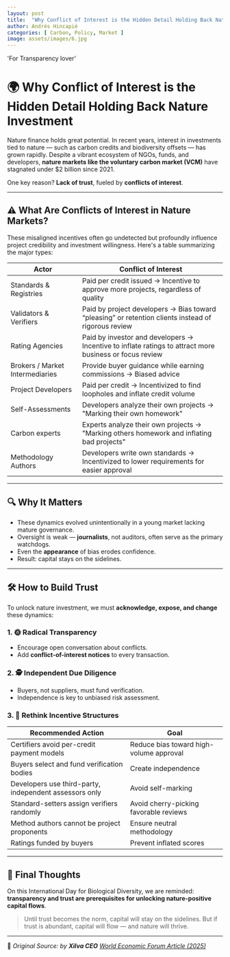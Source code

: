 ```yaml
---
layout: post
title:  "Why Conflict of Interest is the Hidden Detail Holding Back Nature Investment"
author: Andrés Hincapié 
categories: [ Carbon, Policy, Market ]
image: assets/images/6.jpg
---
```


'For Transparency lover' 

# 🌍 Why Conflict of Interest is the Hidden Detail Holding Back Nature Investment

Nature finance holds great potential. In recent years, interest in investments tied to nature — such as carbon credits and biodiversity offsets — has grown rapidly. Despite a vibrant ecosystem of NGOs, funds, and developers, **nature markets like the voluntary carbon market (VCM)** have stagnated under $2 billion since 2021.

One key reason? **Lack of trust**, fueled by **conflicts of interest**.

---

## ⚠️ What Are Conflicts of Interest in Nature Markets?

These misaligned incentives often go undetected but profoundly influence project credibility and investment willingness. Here's a table summarizing the major types:

| **Actor**                        | **Conflict of Interest**                                                                 |
|----------------------------------|-------------------------------------------------------------------------------------------|
| Standards & Registries           | Paid per credit issued → Incentive to approve more projects, regardless of quality        |
| Validators & Verifiers           | Paid by project developers → Bias toward “pleasing” or retention clients instead of rigorous review    |
| Rating Agencies                  | Paid by investor and developers → Incentive to inflate ratings to attract more business or focus review                |
| Brokers / Market Intermediaries | Provide buyer guidance while earning commissions → Biased advice                          |
| Project Developers               | Paid per credit → Incentivized to find loopholes and inflate credit volume                |
| Self-Assessments                 | Developers analyze their own projects → "Marking their own homework"                      |
| Carbon experts               | Experts analyze their own projects → "Marking others homework and inflating bad projects"                      |
| Methodology Authors              | Developers write own standards → Incentivized to lower requirements for easier approval   |

---

## 🔍 Why It Matters

- These dynamics evolved unintentionally in a young market lacking mature governance.
- Oversight is weak — **journalists**, not auditors, often serve as the primary watchdogs.
- Even the **appearance** of bias erodes confidence.
- Result: capital stays on the sidelines.

---

## 🛠 How to Build Trust

To unlock nature investment, we must **acknowledge, expose, and change** these dynamics:

### 1. 🌞 Radical Transparency
- Encourage open conversation about conflicts.
- Add **conflict-of-interest notices** to every transaction.

### 2. 🕵️ Independent Due Diligence
- Buyers, not suppliers, must fund verification.
- Independence is key to unbiased risk assessment.

### 3. 🔁 Rethink Incentive Structures

| **Recommended Action**                                                           | **Goal**                                |
|----------------------------------------------------------------------------------|-----------------------------------------|
| Certifiers avoid per-credit payment models                                       | Reduce bias toward high-volume approval |
| Buyers select and fund verification bodies                                       | Create independence                     |
| Developers use third-party, independent assessors only                          | Avoid self-marking                      |
| Standard-setters assign verifiers randomly                                      | Avoid cherry-picking favorable reviews  |
| Method authors cannot be project proponents                                     | Ensure neutral methodology              |
| Ratings funded by buyers                                                        | Prevent inflated scores                 |

---

## 🧭 Final Thoughts

On this International Day for Biological Diversity, we are reminded: **transparency and trust are prerequisites for unlocking nature-positive capital flows**.

> Until trust becomes the norm, capital will stay on the sidelines. But if trust is abundant, capital will flow — and nature will thrive.

---

📘 *Original Source: by **Xilva CEO** [World Economic Forum Article (2025)](https://www.weforum.org/stories/2025/05/why-conflict-of-interest-is-the-hidden-detail-holding-back-nature-investment/)*
